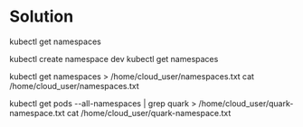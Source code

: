 # Solution

kubectl get namespaces

kubectl create namespace dev
kubectl get namespaces

kubectl get namespaces > /home/cloud_user/namespaces.txt
cat /home/cloud_user/namespaces.txt

kubectl get pods --all-namespaces | grep quark > /home/cloud_user/quark-namespace.txt
cat /home/cloud_user/quark-namespace.txt